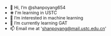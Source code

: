 - 👋 Hi, I’m @shanpoyang654
- ❀  I'm learning in USTC
- 👀 I’m interested in machine learning
- 🌱 I’m currently learning GAT
- 📫 Email me at 'shanpoyang@mail.ustc.edu.cn'

